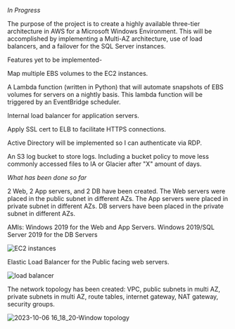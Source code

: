 *In Progress*

The purpose of the project is to create a highly available three-tier architecture in AWS for a Microsoft Windows Environment. This will be accomplished by implementing a Multi-AZ architecture, use of load balancers, and a failover for the SQL Server instances. 

Features yet to be implemented-


Map multiple EBS volumes to the EC2 instances. 


A Lambda function (written in Python) that will automate snapshots of EBS volumes for servers on a nightly basis. This lambda function will be triggered by an EventBridge scheduler. 


Internal load balancer for application servers.


Apply SSL cert to ELB to facilitate HTTPS connections. 


Active Directory will be implemented so I can authenticate via RDP. 


An S3 log bucket to store logs. Including a bucket policy to move less commonly accessed files to IA or Glacier after "X" amount of days. 





*What has been done so far*

2 Web, 2 App servers, and 2 DB have been created. The Web servers were placed in the public subnet in different AZs. The App servers were placed in private subnet in different AZs. DB servers have been placed in the private subnet in different AZs. 

AMIs: Windows 2019 for the Web and App Servers. Windows 2019/SQL Server 2019 for the DB Servers

![EC2 instances](https://github.com/jklemens90/Terraform/assets/95970840/28cd2568-543c-4e58-a59c-de640a45d359)




Elastic Load Balancer for the Public facing web servers.

![load balancer](https://github.com/jklemens90/Terraform/assets/95970840/7f65ac19-497d-4977-9e92-6d8c0e29e5a6)




The network topology has been created: VPC, public subnets in multi AZ, private subnets in multi AZ, route tables, internet gateway, NAT gateway, security groups. 


![2023-10-06 16_18_20-Window topology](https://github.com/jklemens90/Terraform/assets/95970840/00997971-65d2-4b2b-bd7c-da86f6b3c3b0)






